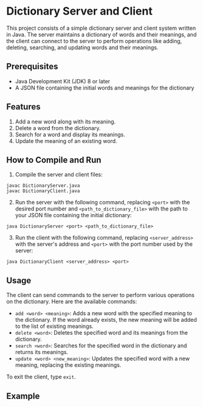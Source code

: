 # Dictionary Server and Client

This project consists of a simple dictionary server and client system written in Java. The server maintains a dictionary of words and their meanings, and the client can connect to the server to perform operations like adding, deleting, searching, and updating words and their meanings.

## Prerequisites

- Java Development Kit (JDK) 8 or later
- A JSON file containing the initial words and meanings for the dictionary

## Features
1. Add a new word along with its meaning.
2. Delete a word from the dictionary.
3. Search for a word and display its meanings.
4. Update the meaning of an existing word.

## How to Compile and Run

1. Compile the server and client files:

```
javac DictionaryServer.java
javac DictionaryClient.java
 ```

 
2. Run the server with the following command, replacing `<port>` with the desired port number and `<path_to_dictionary_file>` with the path to your JSON file containing the initial dictionary:

```
java DictionaryServer <port> <path_to_dictionary_file>
```


3. Run the client with the following command, replacing `<server_address>` with the server's address and `<port>` with the port number used by the server:

```
java DictionaryClient <server_address> <port>
```


## Usage

The client can send commands to the server to perform various operations on the dictionary. Here are the available commands:

- `add <word> <meaning>`: Adds a new word with the specified meaning to the dictionary. If the word already exists, the new meaning will be added to the list of existing meanings.
- `delete <word>`: Deletes the specified word and its meanings from the dictionary.
- `search <word>`: Searches for the specified word in the dictionary and returns its meanings.
- `update <word> <new_meaning>`: Updates the specified word with a new meaning, replacing the existing meanings.

To exit the client, type `exit`.

## Example
